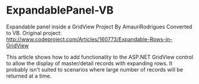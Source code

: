 ExpandablePanel-VB
==================

Expandable panel inside a GridView Project By AmauriRodrigues Converted to VB.  Original project:
http://www.codeproject.com/Articles/160773/Expandable-Rows-in-GridView

This article shows how to add functionality to the ASP.NET GridView control to allow the display of master/detail records with expanding rows. It probably isn't suited to scenarios where large number of records will be returned at a time. 
